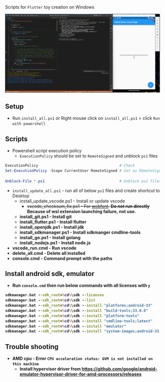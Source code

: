 Scripts for `Flutter` toy creation on Windows

<img src="image.png">


## Setup

* Run `install_all.ps1` or Right mouse click on `install_all.ps1` > click `Run with powershell` 


## Scripts
* Powershell script execution policy
    * `ExecutionPolicy` should be set to `RemoteSigned` and unblock `ps1` files
```powershell
ExecutionPolicy                                     # Check
Set-ExecutionPolicy -Scope CurrentUser RemoteSigned # Set as RemoteSigned

Unblock-File *.ps1                                  # Unblock ps1 files
```

* `install_update_all.ps1` - run all of below `ps1` files and create shortcut to Desktop
    * install_update_vscode.ps1 - Install or update vscode
        * ~~vscode_checksum_fix.ps1 - For [webfont](https://github.com/Joungkyun/font-d2coding-ligature). <b>Do not run directly<b>~~ Because of wsl extension launching failure, not use.
    * install_git.ps1 - Install git
    * install_flutter.ps1 - Install flutter
    * install_openjdk.ps1 - Install jdk
    * install_sdkmanager.ps1 - Install sdkmanger cmdline-tools
    * install_go.ps1 - Install golang
    * install_nodejs.ps1 - Install node.js
* vscode_run.cmd - Run vscode
* delete_all.cmd - Delete all installed
* console.cmd - Command prompt with the paths


## Install android sdk, emulator

* Run `console.cmd` then run below commands with all licenses with `y`
```cmd
sdkmanager.bat --sdk_root=%cd%\sdk --licenses
sdkmanager.bat --sdk_root=%cd%\sdk --list
sdkmanager.bat --sdk_root=%cd%\sdk --install "platforms;android-33"
sdkmanager.bat --sdk_root=%cd%\sdk --install "build-tools;33.0.0"
sdkmanager.bat --sdk_root=%cd%\sdk --install "platform-tools"
sdkmanager.bat --sdk_root=%cd%\sdk --install "cmdline-tools;latest"
sdkmanager.bat --sdk_root=%cd%\sdk --install "emulator"
sdkmanager.bat --sdk_root=%cd%\sdk --install "system-images;android-33;google_apis_playstore;x86_64"
```


## Trouble shooting

* AMD cpu - Error `CPU acceleration status: GVM is not installed on this machine`
	* Install hypervisor driver from https://github.com/google/android-emulator-hypervisor-driver-for-amd-processors/releases

